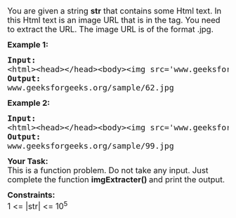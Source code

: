 <div class="problems_problem_content__Xm_eO"><p><span style="font-size:18px">You are given a string <strong>str</strong> that contains some Html text. In this Html text is an image URL that is in the tag. You need to extract the URL. The image URL is of the format .jpg.</span></p>

<p><span style="font-size:18px"><strong>Example 1:</strong></span></p>

<pre><span style="font-size:18px"><strong>Input:</strong>
&lt;html&gt;&lt;head&gt;&lt;/head&gt;&lt;body&gt;&lt;img src='www.geeksforgeeks.org/sample/62.jpg'&lt;/body&gt;&lt;/html&gt;
<strong>Output:</strong>
www.geeksforgeeks.org/sample/62.jpg</span>
</pre>

<p><span style="font-size:18px"><strong>Example 2:</strong></span></p>

<pre><span style="font-size:18px"><strong>Input:</strong>
&lt;html&gt;&lt;head&gt;&lt;/head&gt;&lt;body&gt;&lt;img src='www.geeksforgeeks.org/sample/99.jpg'&lt;/body&gt;&lt;/html&gt;
<strong>Output:</strong>
www.geeksforgeeks.org/sample/99.jpg</span>
</pre>

<p><span style="font-size:18px"><strong>Your Task:</strong><br>
This is a function problem. Do not take any input. Just complete the function <strong>imgExtracter()&nbsp;</strong>and print the output.</span></p>

<p><span style="font-size:18px"><strong>Constraints:</strong><br>
1 &lt;= |str|&nbsp;&lt;= 10<sup>5</sup></span></p>
</div>